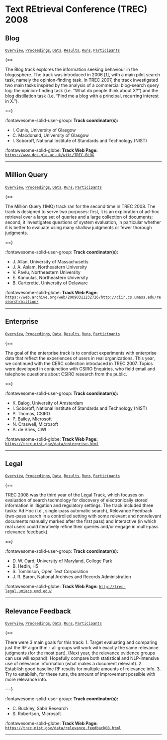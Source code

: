 # Text REtrieval Conference (TREC) 2008 

## Blog

[`Overview`](./blog/overview.md), [`Proceedings`](./blog/proceedings.md), [`Data`](./blog/data.md), [`Results`](./blog/results.md), [`Runs`](./blog/runs.md), [`Participants`](./blog/participants.md)

{==

The Blog track explores the information seeking behaviour in the blogosphere. The track was introduced in 2006 [1], with a main pilot search task, namely the opinion-finding task. In TREC 2007, the track investigated two main tasks inspired by the analysis of a commercial blog-search query log: the opinion-finding task (i.e. “What do people think about X?”) and the blog distillation task (i.e. “Find me a blog with a principal, recurring interest in X.”).

==}

:fontawesome-solid-user-group: **Track coordinator(s):**

- I. Ounis, University of Glasgow 
- C. Macdonald, University of Glasgow 
- I. Soboroff, National Institute of Standards and Technology (NIST) 


:fontawesome-solid-globe: **Track Web Page:** [`https://www.dcs.gla.ac.uk/wiki/TREC-BLOG`](https://www.dcs.gla.ac.uk/wiki/TREC-BLOG) 

---

## Million Query

[`Overview`](./million-query/overview.md), [`Proceedings`](./million-query/proceedings.md), [`Data`](./million-query/data.md), [`Runs`](./million-query/runs.md), [`Participants`](./million-query/participants.md)

{==

The Million Query (1MQ) track ran for the second time in TREC 2008. The track is designed to serve two purposes: first, it is an exploration of ad-hoc retrieval over a large set of queries and a large collection of documents; second, it investigates questions of system evaluation, in particular whether it is better to evaluate using many shallow judgments or fewer thorough judgments.

==}

:fontawesome-solid-user-group: **Track coordinator(s):**

- J. Allan, University of Massachusetts 
- J. A. Aslam, Northeastern University 
- V. Pavlu, Northeastern University 
- E. Kanoulas, Northeastern University 
- B. Carterette, University of Delaware 


:fontawesome-solid-globe: **Track Web Page:** [`https://web.archive.org/web/20090311232726/http://ciir.cs.umass.edu/research/million/`](https://web.archive.org/web/20090311232726/http://ciir.cs.umass.edu/research/million/) 

---

## Enterprise

[`Overview`](./enterprise/overview.md), [`Proceedings`](./enterprise/proceedings.md), [`Data`](./enterprise/data.md), [`Results`](./enterprise/results.md), [`Runs`](./enterprise/runs.md), [`Participants`](./enterprise/participants.md)

{==

The goal of the enterprise track is to conduct experiments with enterprise data that reflect the experiences of users in real organizations. This year, we continued with the CERC collection introduced in TREC 2007. Topics were developed in conjunction with CSIRO Enquiries, who field email and telephone questions about CSIRO research from the public.

==}

:fontawesome-solid-user-group: **Track coordinator(s):**

- K. Balog, University of Amsterdam 
- I. Soboroff, National Institute of Standards and Technology (NIST) 
- P. Thomas, CSIRO 
- P. Bailey, Microsoft 
- N. Craswell, Microsoft 
- A. de Vries, CWI 


:fontawesome-solid-globe: **Track Web Page:** [`https://trec.nist.gov/data/enterprise.html`](https://trec.nist.gov/data/enterprise.html) 

---

## Legal

[`Overview`](./legal/overview.md), [`Proceedings`](./legal/proceedings.md), [`Data`](./legal/data.md), [`Results`](./legal/results.md), [`Runs`](./legal/runs.md), [`Participants`](./legal/participants.md)

{==

TREC 2008 was the third year of the Legal Track, which focuses on evaluation of search technology for discovery of electronically stored information in litigation and regulatory settings. The track included three tasks: Ad Hoc (i.e., single-pass automatic search), Relevance Feedback (two-pass search in a controlled setting with some relevant and nonrelevant documents manually marked after the first pass) and Interactive (in which real users could iteratively refine their queries and/or engage in multi-pass relevance feedback).

==}

:fontawesome-solid-user-group: **Track coordinator(s):**

- D. W. Oard, University of Maryland, College Park 
- B. Hedin, H5 
- S. Tomlinson, Open Text Corporation 
- J. R. Baron, National Archives and Records Administration 


:fontawesome-solid-globe: **Track Web Page:** [`http://trec-legal.umiacs.umd.edu/`](http://trec-legal.umiacs.umd.edu/) 

---

## Relevance Feedback

[`Overview`](./relfdbk/overview.md), [`Proceedings`](./relfdbk/proceedings.md), [`Data`](./relfdbk/data.md), [`Runs`](./relfdbk/runs.md), [`Participants`](./relfdbk/participants.md)

{==

There were 3 main goals for this track: 1. Target evaluating and comparing just the RF algorithm - all groups will work with exactly the same relevance judgments (for the most part).  (Next year, the relevance evidence groups can use will expand).  Hopefully compare both statistical and NLP-intensive use of relevance information (what makes a document relevant). 2. Establish good baseline RF results for multiple amounts of relevance info. 3. Try to establish, for these runs, the amount of improvement possible with more relevance info.

==}

:fontawesome-solid-user-group: **Track coordinator(s):**

- C. Buckley, Sabir Research 
- S. Robertson, Microsoft 


:fontawesome-solid-globe: **Track Web Page:** [`https://trec.nist.gov/data/relevance.feedback08.html`](https://trec.nist.gov/data/relevance.feedback08.html) 

---


